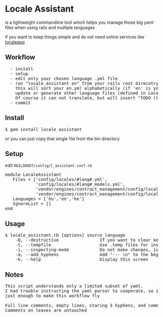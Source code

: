 Locale Assistant
================

is a lightweight commandline tool
which helps you manage those big yaml files when using rails and multiple languages

if you want to keep things simple and do not need online services like [localeapp](http://www.localeapp.com/ "localeapp")

Workflow
--------------
<pre>
  - install
  - setup
  - edit only your chosen language .yml file
  - run "locale_assistant en" from your rails root direcotry (no need for bundle exec)
    this will sort your en.yml alphabetically (if 'en' is your primary language)
    update or generate other language files (defined in LocaleAssistant::Languages)
    Of course it can not translate, but will insert "TODO (text in other language)" keys in other files
  - commit
</pre>

Install
--------------
<pre>
$ gem install locale_assistant
</pre>
or you can just copy that single file from the bin directory

Setup
--------------
edit <code>RAILSROOT/config/l_assistant.conf.rb</code>
<pre>
module LocaleAssistant
   Files = ['config/locales/#lang#.yml',
            'config/locales/#lang#_models.yml',
            'vendor/engines/contract_management/config/locales/#lang#.yml',
            'vendor/engines/contract_management/config/locales/#lang#_models.yml' ]
   Languages = ['hu','en','he']
   IgnoreList = []
end
</pre>

Usage
--------------
<pre>
$ locale_assistant.rb [options] source_language
    -D, --destructive                If you want to clear keys that are not in the source language
    -t, --tempfile                   Use .temp files for inspecting before overwriting
    -i, --inspecting-mode            Do not make changes, just list the missing keys
    -a, --add_hyphens                Add "--- \n" to the beginning of every yaml file
    -h, --help                       Display this screen
</pre>

Notes
--------------
<pre>
This script understands only a limited subset of yaml.
I had trouble instructing the yaml parser to cooperate, so i wrote a simple one,
just enough to make this workflow fly

Full line comments, empty lines, staring 3 hyphens, and comments on non leaf elements are dropped
Comments on leaves are untouched
</pre>
